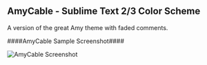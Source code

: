 AmyCable - Sublime Text 2/3 Color Scheme
----------------------------------------

A version of the great Amy theme with faded comments.


####AmyCable Sample Screenshot####

![AmyCable Screenshot](https://github.com/jolleyjoe/sublime-amycable-theme/blob/master/amyCable.png?raw=true "AmyCable Screenshot")
